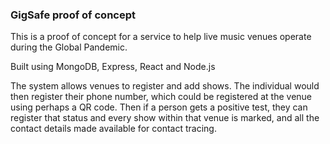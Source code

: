 ### GigSafe proof of concept

This is a proof of concept for a service to help live music venues operate during the Global Pandemic.

Built using MongoDB, Express, React and Node.js

The system allows venues to register and add shows. The individual would then register their phone number, which could be registered at the venue using perhaps a QR code. 
Then if a person gets a positive test, they can register that status and every show within that venue is marked, and all the contact details made available for contact tracing.
